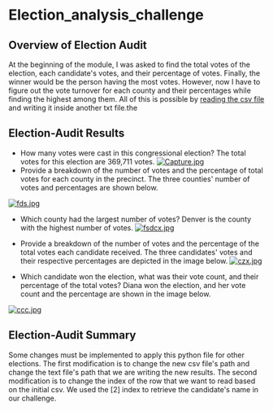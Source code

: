 # Election_analysis_challenge

## Overview of Election Audit

At the beginning of the module, I was asked to find the total votes of the election, each candidate's votes, and their percentage of votes. Finally, the winner would be the person having the most votes. However, now I have to figure out the vote turnover for each county and their percentages while finding the highest among them. All of this is possible by [reading the csv file](https://docs.python.org/3/library/csv.html) and writing it inside another txt file.the

## Election-Audit Results

* How many votes were cast in this congressional election? The total votes for this election are 369,711 votes. 
[![Capture.jpg](https://i.postimg.cc/fTz03MYZ/Capture.jpg)](https://postimg.cc/Btzvk9hw)
* Provide a breakdown of the number of votes and the percentage of total votes for each county in the precinct. The three counties' number of votes and percentages are shown below.

[![fds.jpg](https://i.postimg.cc/QCy9GTCb/fds.jpg)](https://postimg.cc/bS1N1dQD)

* Which county had the largest number of votes? Denver is the county with the highest number of votes. 
[![fsdcx.jpg](https://i.postimg.cc/Nf2L2LL3/fsdcx.jpg)](https://postimg.cc/qz0p9Jsw)

* Provide a breakdown of the number of votes and the percentage of the total votes each candidate received. The three candidates' votes and their respective percentages are depicted in the image below.
[![czx.jpg](https://i.postimg.cc/vZBghM8y/czx.jpg)](https://postimg.cc/JGfz7fBY)

* Which candidate won the election, what was their vote count, and their percentage of the total votes? Diana won the election, and her vote count and the percentage are shown in the image below.

[![ccc.jpg](https://i.postimg.cc/hGRnjb5Y/ccc.jpg)](https://postimg.cc/zy762W5w)

## Election-Audit Summary

Some changes must be implemented to apply this python file for other elections. The first modification is to change the new csv file's path and change the text file's path that we are writing the new results. The second modification is to change the index of the row that we want to read based on the initial csv. We used the [2] index to retrieve the candidate's name in our challenge.
